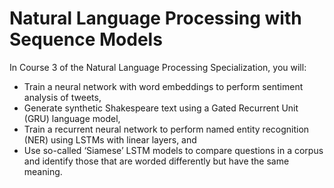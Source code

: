 # Natural Language Processing with Sequence Models

In Course 3 of the Natural Language Processing Specialization, you will:

- Train a neural network with word embeddings to perform sentiment analysis of tweets,
- Generate synthetic Shakespeare text using a Gated Recurrent Unit (GRU) language model,
- Train a recurrent neural network to perform named entity recognition (NER) using LSTMs with linear layers, and 
- Use so-called ‘Siamese’ LSTM models to compare questions in a corpus and identify those that are worded differently but have the same meaning.
